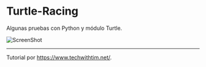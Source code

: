 # Turtle-Racing

Algunas pruebas con Python y módulo Turtle.

![ScreenShot](https://raw.githubusercontent.com/Turtle-Racing/blob/main/screenshots/turtle1.png)

-------------------------------------

Tutorial por https://www.techwithtim.net/.
